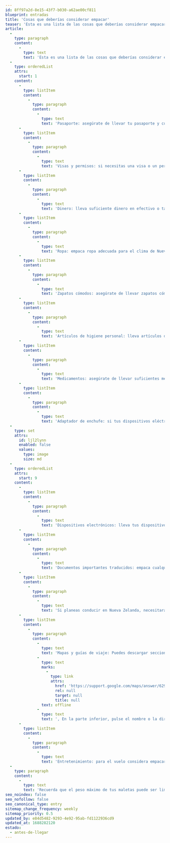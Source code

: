 ```yaml
---
id: 8ff97a2d-8e15-43f7-b030-a62ae00cf811
blueprint: entradas
title: 'Cosas que deberías considerar empacar'
teaser: 'Esta es una lista de las cosas que deberías considerar empacar para un viaje a Nueva Zelanda, teniendo en cuenta el peso máximo, el clima y la posible documentación que necesites para mudarte a otro país'
article:
  -
    type: paragraph
    content:
      -
        type: text
        text: 'Esta es una lista de las cosas que deberías considerar empacar para un viaje a Nueva Zelanda, teniendo en cuenta el peso máximo, el clima y la posible documentación que necesites para mudarte a otro país:'
  -
    type: orderedList
    attrs:
      start: 1
    content:
      -
        type: listItem
        content:
          -
            type: paragraph
            content:
              -
                type: text
                text: 'Pasaporte: asegúrate de llevar tu pasaporte y cualquier otra documentación necesaria para ingresar a Nueva Zelanda.'
      -
        type: listItem
        content:
          -
            type: paragraph
            content:
              -
                type: text
                text: 'Visas y permisos: si necesitas una visa o un permiso para trabajar o estudiar en Nueva Zelanda, además de la dirección de donde planeas hospedarte en caso de que te lo pregunten.'
      -
        type: listItem
        content:
          -
            type: paragraph
            content:
              -
                type: text
                text: 'Dinero: lleva suficiente dinero en efectivo o tarjeta de crédito para cubrir tus gastos iniciales.'
      -
        type: listItem
        content:
          -
            type: paragraph
            content:
              -
                type: text
                text: 'Ropa: empaca ropa adecuada para el clima de Nueva Zelanda, que puede ser variable en diferentes regiones del país. Considera llevar capas para adaptarte a los cambios de temperatura y un impermeable ligero para la lluvia.'
      -
        type: listItem
        content:
          -
            type: paragraph
            content:
              -
                type: text
                text: 'Zapatos cómodos: asegúrate de llevar zapatos cómodos para caminar los primeros días.'
      -
        type: listItem
        content:
          -
            type: paragraph
            content:
              -
                type: text
                text: 'Artículos de higiene personal: lleva artículos de higiene personal y productos de cuidado personal que necesites. Ten en cuenta que algunos artículos pueden tener restricciones de tamaño en los vuelos. Más abajo hay una lista de cosas recomendadas'
      -
        type: listItem
        content:
          -
            type: paragraph
            content:
              -
                type: text
                text: 'Medicamentos: asegúrate de llevar suficientes medicamentos para cubrir tu estadía.'
      -
        type: listItem
        content:
          -
            type: paragraph
            content:
              -
                type: text
                text: 'Adaptador de enchufe: si tus dispositivos eléctricos no son compatibles con los enchufes de Nueva Zelanda, lleva un adaptador.'
  -
    type: set
    attrs:
      id: ljl2lynn
      enabled: false
      values:
        type: image
        size: md
  -
    type: orderedList
    attrs:
      start: 9
    content:
      -
        type: listItem
        content:
          -
            type: paragraph
            content:
              -
                type: text
                text: 'Dispositivos electrónicos: lleva tus dispositivos electrónicos necesarios, como un teléfono celular y una computadora portátil. Asegúrate de llevar cargadores y cables.'
      -
        type: listItem
        content:
          -
            type: paragraph
            content:
              -
                type: text
                text: 'Documentos importantes traducidos: empaca cualquier otro documento importante que necesites, como tu título universitario, certificados de trabajo, entre otros.'
      -
        type: listItem
        content:
          -
            type: paragraph
            content:
              -
                type: text
                text: 'Si planeas conducir en Nueva Zelanda, necesitarás validar tu licencia de conducir al llegar.'
      -
        type: listItem
        content:
          -
            type: paragraph
            content:
              -
                type: text
                text: 'Mapas y guías de viaje: Puedes descargar secciones de la ciudad en Google maps de manera '
              -
                type: text
                marks:
                  -
                    type: link
                    attrs:
                      href: 'https://support.google.com/maps/answer/6291838?hl=es-419&co=GENIE.Platform%3DAndroid&sjid=13425634589974975876-AP'
                      rel: null
                      target: null
                      title: null
                text: offline
              -
                type: text
                text: ', En la parte inferior, pulse el nombre o la dirección del lugar y, a continuación, pulse Más y luego Descargar mapa sin conexión.'
      -
        type: listItem
        content:
          -
            type: paragraph
            content:
              -
                type: text
                text: 'Entretenimiento: para el vuelo considera empacar algunos libros, podcast, películas, series o juegos.'
  -
    type: paragraph
    content:
      -
        type: text
        text: 'Recuerda que el peso máximo de tus maletas puede ser limitado, por lo que es importante considerar solo empacar lo que necesites realmente. Empacar de forma inteligente te ayudará a reducir el peso y hacer que el viaje sea más cómodo.'
seo_noindex: false
seo_nofollow: false
seo_canonical_type: entry
sitemap_change_frequency: weekly
sitemap_priority: 0.5
updated_by: e84d5482-9293-4e92-95ab-fd1122936cd9
updated_at: 1688282120
estado:
  - antes-de-llegar
---
```

